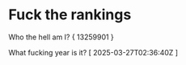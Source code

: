 # Fuck the rankings

Who the hell am I?
{ 13259901 }

What fucking year is it?
[ 2025-03-27T02:36:40Z ]
